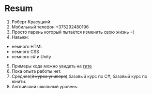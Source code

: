 # Resum
1. Роберт Красуцкий 
2. Мобильный телефон +375292480196
3. Просто парень который пытается изменить свою жизнь =)
4. Навыки:
- немного HTML 
- немного CSS 
- немного c# и Unity
5. Примеры кода можно увидеть на [гите](https://github.com/UseBob/Robert_Krasutsky_baseKurs)
6. Пока опыта работы нет.
7. Среднее(~~3 курса универа~~),базовый курс по C#, базовый курс по юнити.
8. Английский школьный уровень.
